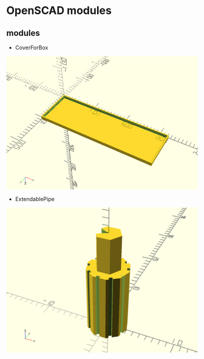 # OpenSCAD modules

## modules

* CoverForBox

![CoverForBox.png](https://github.com/Drunkar/openscad_modules/blob/images/CoverForBox.png)

* ExtendablePipe

![ExtendablePipe.png](https://github.com/Drunkar/openscad_modules/blob/images/ExtendablePipe.png)